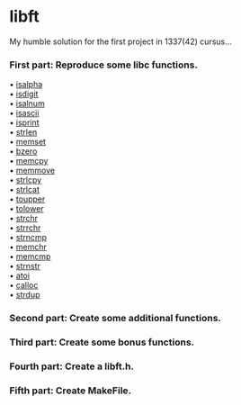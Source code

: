 # libft
My humble solution for the first project in 1337(42) cursus...

### First part:     Reproduce some libc functions.
• [isalpha](https://github.com/anass-nam/libft/blob/main/ft_isalpha.c) <br />
• [isdigit](https://github.com/anass-nam/libft/blob/main/ft_isdigit.c) <br />
• [isalnum](https://github.com/anass-nam/libft/blob/main/ft_isalnum.c) <br />
• [isascii](https://github.com/anass-nam/libft/blob/main/ft_isascii.c) <br />
• [isprint](https://github.com/anass-nam/libft/blob/main/ft_isprint.c) <br />
• [strlen](https://github.com/anass-nam/libft/blob/main/ft_strlen.c) <br />
• [memset](https://github.com/anass-nam/libft/blob/main/ft_memset.c) <br />
• [bzero](https://github.com/anass-nam/libft/blob/main/ft_bzero.c) <br />
• [memcpy](https://github.com/anass-nam/libft/blob/main/ft_memcpy.c) <br />
• [memmove](https://github.com/anass-nam/libft/blob/main/ft_memmove.c) <br />
• [strlcpy](https://github.com/anass-nam/libft/blob/main/ft_strlcpy.c) <br />
• [strlcat](https://github.com/anass-nam/libft/blob/main/ft_strlcat.c) <br />
• [toupper](https://github.com/anass-nam/libft/blob/main/ft_toupper.c) <br />
• [tolower](https://github.com/anass-nam/libft/blob/main/ft_tolower.c) <br />
• [strchr](https://github.com/anass-nam/libft/blob/main/ft_strchr.c) <br />
• [strrchr](https://github.com/anass-nam/libft/blob/main/ft_strrchr.c) <br />
• [strncmp](https://github.com/anass-nam/libft/blob/main/ft_strncmp.c) <br />
• [memchr](https://github.com/anass-nam/libft/blob/main/ft_memchr.c) <br />
• [memcmp](https://github.com/anass-nam/libft/blob/main/ft_memcmp.c) <br />
• [strnstr](https://github.com/anass-nam/libft/blob/main/ft_strnstr.c) <br />
• [atoi](https://github.com/anass-nam/libft/blob/main/ft_atoi.c) <br />
• [calloc](https://github.com/anass-nam/libft/blob/main/ft_calloc.c) <br />
• [strdup](https://github.com/anass-nam/libft/blob/main/ft_strdup.c) <br />
### Second part:    Create some additional functions.
### Third part:     Create some bonus functions.
### Fourth part:    Create a libft.h.
### Fifth part:     Create MakeFile.
